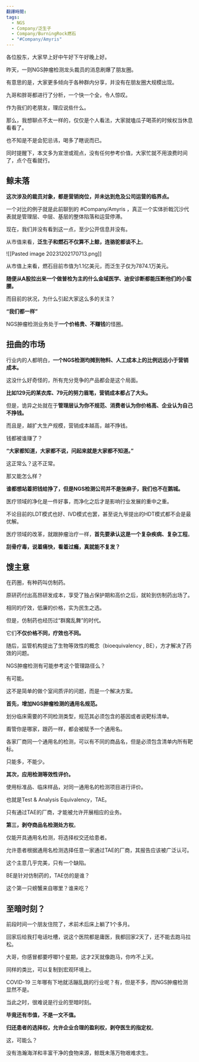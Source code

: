 ```yaml
---
翻譯時間: 
tags:
  - NGS
  - Company/泛生子
  - Company/BurningRock燃石
  - "#Company/Amyris"
---
```


各位股东，大家早上好中午好下午好晚上好。

昨天，一则NGS肿瘤检测龙头裁员的消息刷爆了朋友圈。

有意思的是，大家更多倾向于各种群内分享，并没有在朋友圈大规模出现。

九哥和胖哥都进行了分析，一个快一个全，令人惊叹。

作为我们的老朋友，理应说些什么。

那么，我想聊点不太一样的，仅仅是个人看法，大家就嗑瓜子喝茶的时候权当休息看看了。

也不知是不是会犯忌讳，喝多了瞎说而已。

同时提醒下，本文多为宣泄或观点，没有任何参考价值，大家忙就不用浪费时间了，点个在看就行。


## 鲸未落
**这次涉及的裁员对象，都是营销岗位，并未达到危及公司运营的临界点。**

一个对比的例子就是此前聊到的 #Company/Amyris ，真正一个实体折戟沉沙代表就是管理层、中层、基层的整体陷落和运营停滞。

现在，我们并没有看到这一点，至少公开信息并没有。

从市值来看，**泛生子和燃石不仅算不上鲸，连骆驼都谈不上**。

![[Pasted image 20231202170713.png]]

从市值上来看，燃石目前市值为1.1亿美元，而泛生子仅为7874.1万美元。

**随便从A股拉出来一个做普检为主的什么金域医学、迪安诊断都能压断他们的小蛮腰。**

而目前的状况，为什么引起大家这么多的关注？

**“我们都一样”**

NGS肿瘤检测业务处于**一个价格贵、不赚钱**的怪圈。

## 扭曲的市场
行业内的人都明白，**一个NGS检测均摊到物料、人工成本上的比例远远小于营销成本。**

这没什么好奇怪的，所有充分竞争的产品都会是这个局面。

**比如129元的某衣库、79元的努力眉笔，营销成本都占了大头。**

但是，诡异之处就在于**管理层认为你不规范、消费者认为你价格高、企业认为自己不挣钱。**

而且是，越扩大生产规模，营销成本越高，越不挣钱。

钱都被谁赚了？

**“大家都知道，大家都不说，问起来就是大家都不知道。”**

这正常么？这不正常。

那又能怎么样？

**谁都想站着把钱给挣了，但是NGS检测公司并不是张麻子，我们也不在鹅城。**

医疗领域的净化是一件好事，而净化之后才是影响行业发展的重中之重。

不论目前的LDT模式也好、IVD模式也罢，甚至说九爷提出的HDT模式都不会是最优解。

医疗领域的改革，就跟肿瘤治疗一样，**首先要承认这是一个复杂疾病、复杂工程**。

**刮骨疗毒，说着痛快，看着过瘾，真就能不复发？**

## 馊主意

在药圈，有种药叫仿制药。

原研药付出高昂研发成本，享受了独占保护期和高价之后，就轮到仿制药出场了。

相同的疗效，低廉的价格，实为民生之选。

但是，仿制药也经历过“群魔乱舞”的时代。

它们**不仅价格不同，疗效也不同。**

随后，监管机构提出了生物等效性的概念（bioequivalency , BE），方才解决了药效的问题。

NGS肿瘤检测有可能参考这个管理路径么？

有可能。

这不是简单的做个室间质评的问题，而是一个解决方案。

**首先，增加NGS肿瘤检测的通用名规范。**

划分临床需要的不同检测类型，规范其必须包含的基因或者说靶标清单。

甭管你是哪家，跟药一样，都会被赋予一个通用名。

各家厂商同一个通用名的检测，可以有不同的商品名，但是必须包含清单内所有靶标。

只能多，不能少。

**其次，应用检测等效性评价。**

使用标准品、临床样品，对同一通用名的检测项目进行评价。

也就是Test & Analysis Equivalency，TAE。

只有通过TAE的厂商，才能被允许开展相应的业务。

**第三，剥夺商品名检测处方权**。

仅能开具通用名检测，将选择权交还给患者。

允许患者根据通用名检测选择任意一家通过TAE的厂商，其报告应该被广泛认可。

这个主意几乎完美，只有一个缺陷。

BE是针对仿制药的，TAE仿的是谁？

这个第一只螃蟹来自哪里？谁来吃？


## 至暗时刻？

前段时间一个朋友住院了，术前术后床上躺了1个多月。

回家后给我打电话吐槽，说这个医院都是庸医，我都回家2天了，还不能去跑马拉松。

大哥，你感冒都要哼唧1个星期，这才2天就像跑马，你咋不上天。

同样的类比，可以复制到宏观环境上。

COVID-19 三年哪有下地就活蹦乱跳的行业呢？有，但是不多，而NGS肿瘤检测显然不是。

当此之时，很难说是行业的至暗时刻。

**毕竟还有市值，不是一文不值。**

**归还患者的选择权，允许企业合理的盈利权，剥夺医生的指定权**。

这，可能么？

没有浩瀚海洋和丰富干净的食物来源，鲸既未落万物艰难求生。
